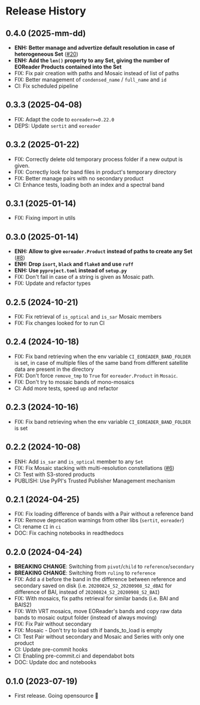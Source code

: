 # Release History

## 0.4.0 (2025-mm-dd)

- **ENH: Better manage and advertize default resolution in case of heterogeneous Set** ([#20](https://github.com/sertit/eosets/issues/20))
- **ENH: Add the `len()` property to any Set, giving the number of EOReader Products contained into the Set** 
- FIX: Fix pair creation with paths and Mosaic instead of list of paths
- FIX: Better management of `condensed_name` / `full_name` and `id`
- CI: Fix scheduled pipeline

## 0.3.3 (2025-04-08)

- FIX: Adapt the code to `eoreader>=0.22.0`
- DEPS: Update `sertit` and `eoreader`

## 0.3.2 (2025-01-22)

- FIX: Correctly delete old temporary process folder if a new output is given.
- FIX: Correctly look for band files in product's temporary directory
- FIX: Better manage pairs with no secondary product
- CI: Enhance tests, loading both an index and a spectral band

## 0.3.1 (2025-01-14)

- FIX: Fixing import in utils

## 0.3.0 (2025-01-14)

- **ENH: Allow to give `eoreader.Product` instead of paths to create any Set** ([#8](https://github.com/sertit/eosets/issues/8))
- **ENH: Drop `isort`, `black` and `flake8` and use `ruff`**
- **ENH: Use `pyproject.toml` instead of `setup.py`**
- FIX: Don't fail in case of a string is given as Mosaic path. 
- FIX: Update and refactor types 

## 0.2.5 (2024-10-21)

- FIX: Fix retrieval of `is_optical` and `is_sar` Mosaic members
- FIX: Fix changes looked for to run CI

## 0.2.4 (2024-10-18)

- FIX: Fix band retrieving when the env variable `CI_EOREADER_BAND_FOLDER` is set, in case of multiple files of the same band from different satellite data are present in the directory
- FIX: Don't force `remove_tmp` to `True` for `eoreader.Product` in `Mosaic`.
- FIX: Don't try to mosaic bands of mono-mosaics
- CI: Add more tests, speed up and refactor

## 0.2.3 (2024-10-16)

- FIX: Fix band retrieving when the env variable `CI_EOREADER_BAND_FOLDER` is set

## 0.2.2 (2024-10-08)

- ENH: Add `is_sar` and `is_optical` member to any `Set`
- FIX: Fix Mosaic stacking with multi-resolution constellations ([#6](https://github.com/sertit/eosets/issues/6))
- CI: Test with S3-stored products
- PUBLISH: Use PyPI's Trusted Publisher Management mechanism

## 0.2.1 (2024-04-25)

- FIX: Fix loading difference of bands with a Pair without a reference band
- FIX: Remove deprecation warnings from other libs (`sertit`, `eoreader`)
- CI: rename `CI` in `ci`
- DOC: Fix caching notebooks in readthedocs

## 0.2.0 (2024-04-24)

- **BREAKING CHANGE**: Switching from `pivot`/`child` to `reference`/`secondary`
- **BREAKING CHANGE**: Switching from `ruling` to `reference`
- FIX: Add a `d` before the band in the difference between reference and secondary saved on disk (i.e. `20200824_S2_20200908_S2_dBAI` for difference of BAI, instead of `20200824_S2_20200908_S2_BAI`)
- FIX: With mosaics, fix paths retrieval for similar bands (i.e. BAI and BAIS2)
- FIX: With VRT mosaics, move EOReader's bands and copy raw data bands to mosaic output folder (instead of always moving)
- FIX: Fix Pair without secondary
- FIX: Mosaic - Don't try to load sth if bands_to_load is empty 
- CI: Test Pair without secondary and Mosaic and Series with only one product
- CI: Update pre-commit hooks
- CI: Enabling pre-commit.ci and dependabot bots
- DOC: Update doc and notebooks

## 0.1.0 (2023-07-19)

- First release. Going opensource 🚀